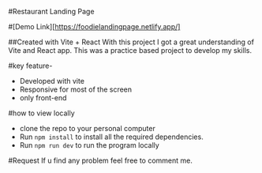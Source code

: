 #Restaurant Landing Page

#[Demo Link][https://foodielandingpage.netlify.app/]

##Created with Vite + React
With this project I got a great understanding of Vite and React app.
This was a practice based project to develop my skills.

#key feature-
- Developed with vite
- Responsive for most of the screen
- only front-end

#how to view locally
- clone the repo to your personal computer
- Run `npm install` to install all the required dependencies.
- Run `npm run dev` to run the program locally

#Request
If u find any problem feel free to comment me. 
